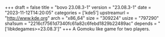+++
draft = false
title = "bovo 23.08.3-1"
version = "23.08.3-1"
date = "2023-11-12T14:20:05"
categories = ['kde5']
upstreamurl = "http://www.kde.org"
arch = "x86_64"
size = "309224"
usize = "797290"
sha1sum = "2216cf7561d7340fc61a82c6febd1829b22489ac"
depends = "['libkdegames>=23.08.3']"
+++
A Gomoku like game for two players.